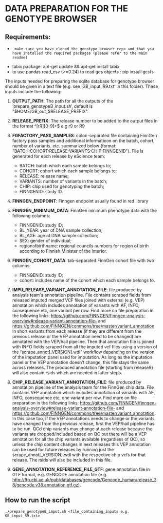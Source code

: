 # DATA PREPARATION FOR THE GENOTYPE BROWSER
## Requirements:
 -      make sure you have cloned the genotype browser repo and that you have installed the required packages (please refer to the main readme)
 -	tabix package: apt-get update && apt-get install tabix
 -	to use pandas read_csv (>=0.24) to read gcs objects : pip install gcsfs 
 
The inputs needed for preparing the sqlite database for genotype browser should be given in a text file (e.g. see ‘GB_input_R9.txt’ in this folder). These inputs include the following:

1.	**OUTPUT_PATH**: The path for all the outputs of the ‘prepare_genotypeB_input.sh’, default is "$HOME/GB_out_$RELEASE_PREFIX". 

2.	**RELEASE_PREFIX**: The release number to be added to the output files in the format ^[rR][0-9]+$  e.g r9 or R9

3.	**FGFACTORY_PASS_SAMPLES**: colon-separated file containing FinnGen factory pass samples and additional informatioon on the batch, cohort, number of variants, etc. summarized below (format: "BATCH:COHORT:RELEASE:VARIANTS:CHIP:FINNGENID"). File is generated for each release by eScience team:
	- BATCH: batch which each sample belongs to;
	- COHORT: cohort which each sample belongs to;
	- RELEASE: release name;
	- VARIANTS: number of variants in the batch;
	- CHIP: chip used for genotyping the batch;
	- FINNGENID: study ID.

4.	**FINNGEN_ENDPOINT**: Finngen endpoint usually found in red library

5.	**FINNGEN_MINIMUM_DATA**: FinnGen minimum phenotype data with the following columns:
	- FINNGENID: study ID;
	- BL_YEAR: year of DNA sample collection;
	- BL_AGE: age at DNA sample collection;
	- SEX: gender of individual;
	- regionofbirthname: regional councils numbers for region of birth according to Finnish Minister of the Interior.

6.	**FINNGEN_COHORT_DATA**: tab-separated FinnGen cohort file with two columns:
	- FINNGENID: study ID;
	- cohort: includes name of the cohort which each sample belongs to.

7.	**IMPU_RELEASE_VARIANT_ANNOTATION_FILE**: file produced by analysis team's annotation pipeline. File contains scraped fields from released imputed merged VCF files joined with external (e.g. VEP) annotation which includes annotation of variants with AF, INFO, consequence etc, one variant per row. Find more on file preparation in the following links: https://github.com/FINNGEN/finngen-analysis-overview#release-variant-annotation-file- and https://github.com/FINNGEN/commons/tree/master/variant_annotation. In short variants from each release (if they are different from the previous release or the VEP annotation need to be changed) are annotated with the VEP/hail pipeline. Then that annotation file is joined with INFO fields scraped from all the imputed vcf files using a version of the “scrape_annot[_VERSION].wdl” workflow depending on the version of the imputation panel used for imputation. As long as the imputation panel or the VEP annotation doesn’t change, this file stays the same across releases. The produced annotation file (starting from release9) will also contain rsids which are needed in latter steps.

8.	**CHIP_RELEASE_VARIANT_ANNOTATION_FILE**: file produced by annotation pipeline of the analysis team for the FinnGen chip data. File contains VEP annotation which includes annotation of variants with AF, INFO, consequence etc, one variant per row. Find more on file preparation in the following links: https://github.com/FINNGEN/finngen-analysis-overview#release-variant-annotation-file- and https://github.com/FINNGEN/commons/tree/master/variant_annotation. In this case too, if the VEP annotations needs to change or the variants have changed from the previous release, first the VEP/hail pipeline has to be run. QCd chip variants may change at each release because the variants are dropped/included based on QC but there will be a VEP annotation for all the chip variants available (regardless of QC), so unless the chip content changes in next releases this VEP annotation can be used for future releases by running just the scrape_annot[_VERSION].wdl with the respective chip vcfs for that release. The rsids will also be included in this file. 

9.	**GENE_ANNOTATION_REFERENCE_FILE_GTF**: gene annotation file in GTF format, e.g. GENCODE annotation file (e.g. http://ftp.ebi.ac.uk/pub/databases/gencode/Gencode_human/release_38/gencode.v38.annotation.gtf.gz).

## How to run the script
```
./prepare_genotypeB_input.sh <file_containing_inputs e.g. GB_input_R9.txt>
```
